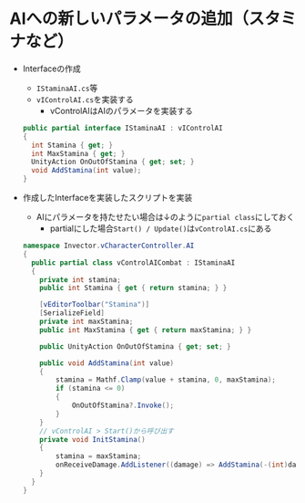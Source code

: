 # AIへの新しいパラメータの追加（スタミナなど）

- Interfaceの作成
  - `IStaminaAI.cs`等
  - `vIControlAI.cs`を実装する
    - vControlAIはAIのパラメータを実装する

  ``` csharp [IStaminaAI.cs]
  public partial interface IStaminaAI : vIControlAI
  {
    int Stamina { get; }
    int MaxStamina { get; }
    UnityAction OnOutOfStamina { get; set; }
    void AddStamina(int value);
  }
  ```

- 作成したInterfaceを実装したスクリプトを実装
  - AIにパラメータを持たせたい場合は↓のように`partial class`にしておく
    - partialにした場合`Start() / Update()`は`vControlAI.cs`にある

  ``` csharp [vControlAICombatStamina.cs]
  namespace Invector.vCharacterController.AI
  {
    public partial class vControlAICombat : IStaminaAI
    {
      private int stamina;
      public int Stamina { get { return stamina; } }

      [vEditorToolbar("Stamina")]
      [SerializeField]
      private int maxStamina;
      public int MaxStamina { get { return maxStamina; } }

      public UnityAction OnOutOfStamina { get; set; }

      public void AddStamina(int value)
      {
          stamina = Mathf.Clamp(value + stamina, 0, maxStamina);
          if (stamina <= 0)
          {
              OnOutOfStamina?.Invoke();
          }
      }
      // vControlAI > Start()から呼び出す
      private void InitStamina()
      {
          stamina = maxStamina;
          onReceiveDamage.AddListener((damage) => AddStamina(-(int)damage.staminaDamage));
      }
    }
  }
  ```

